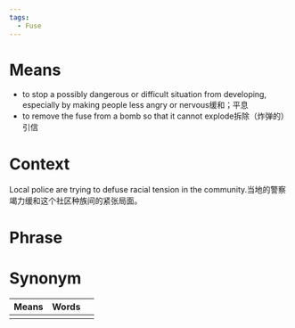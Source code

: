 ```yaml
---
tags:
  - Fuse
---
```

# Means
- to stop a possibly dangerous or difficult situation from developing, especially by making people less angry or nervous缓和；平息
- to remove the fuse from a bomb so that it cannot explode拆除（炸弹的）引信
# Context
Local police are trying to defuse racial tension in the community.当地的警察竭力缓和这个社区种族间的紧张局面。
# Phrase

# Synonym
| Means | Words |     |
| ----- | ----- | --- |
|       |       |     |

